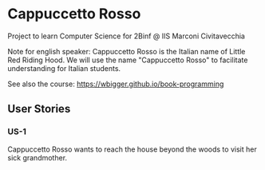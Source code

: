 # Cappuccetto Rosso
Project to learn Computer Science for 2Binf @ IIS Marconi Civitavecchia

Note for english speaker: Cappuccetto Rosso is the Italian name of Little Red Riding Hood. We will use the name "Cappuccetto Rosso" to facilitate understanding for Italian students.

See also the course: https://wbigger.github.io/book-programming

## User Stories
### US-1
Cappuccetto Rosso wants to reach the house beyond the woods to visit her sick grandmother.

